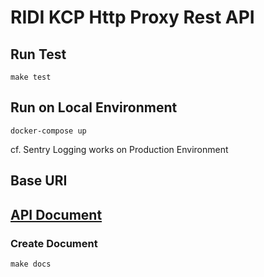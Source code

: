 # RIDI KCP Http Proxy Rest API
## Run Test
```shell
make test
```

## Run on Local Environment
```shell
docker-compose up
```
cf. Sentry Logging works on Production Environment

## Base URI

## [API Document](https://ridi.github.io/kcp-http-proxy/)
### Create Document
```shell
make docs
```
